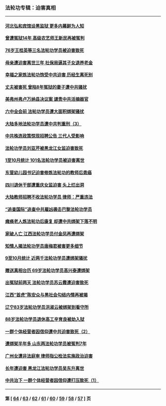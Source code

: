 ### 法轮功专辑：迫害真相
---
#### [河北弘和宾馆设黑监狱 更多内幕鲜为人知](../../pages/nf4379/n13380687.md?11190430) 
#### [曾遭冤狱14年 高级农艺师王新民再被冤判](../../pages/nf4379/n13379932.md?11190430) 
#### [76岁王桂英等三名法轮功学员被迫害致死](../../pages/nf4379/n13379414.md?11190430) 
#### [母亲遭迫害离世三年 社保局逼其子女退养老金](../../pages/nf4379/n13377537.md?11190430) 
#### [幸福之家炼法轮功饱受中共迫害 历经生离死别](../../pages/nf4379/n13377039.md?11190430) 
#### [丈夫被害死 曾陷8年冤狱的妻子遭中共骚扰](../../pages/nf4379/n13367791.md?11190430) 
#### [美弗州弗卢万纳县决议案 谴责中共活摘器官](../../pages/nf4379/n13375911.md?11190430) 
#### [六中全会前 法轮功学员遭大面积绑架骚扰](../../pages/nf4379/n13375690.md?11190430) 
#### [大陆多地法轮功学员遭中共判重刑（3）](../../pages/nf4379/n13374324.md?11190430) 
#### [中共株连政策惊现招聘公告 三代人受影响](../../pages/nf4379/n13330731.md?11190430) 
#### [法轮功学员刘亚芹被黑龙江女监迫害致死](../../pages/nf4379/n13370209.md?11190430) 
#### [1至10月统计 101名法轮功学员被迫害离世](../../pages/nf4379/n13369752.md?11190430) 
#### [东营幼儿园书记迫害修炼法轮功的教师后患癌](../../pages/nf4379/n13365505.md?11190430) 
#### [四川退休干部遭重庆女监迫害 头上烂出洞](../../pages/nf4379/n13367312.md?11190430) 
#### [大陆教师招聘不收法轮功学员 律师：严重违法](../../pages/nf4379/n13365839.md?11190430) 
#### [“追查国际”追查中共雇凶袭击巴黎法轮功学员](../../pages/nf4379/n13367855.md?11190430) 
#### [瘫痪老人炼法轮功后康复 却遭中共绑架下落不明](../../pages/nf4379/n13365406.md?11190430) 
#### [家破人亡 江西法轮功学员付金凤再遭绑架](../../pages/nf4379/n13364762.md?11190430) 
#### [知情人揭法轮功学员唐梅君被害更多细节](../../pages/nf4379/n13362725.md?11190430) 
#### [9至10月统计 近两千法轮功学员遭绑架骚扰](../../pages/nf4379/n13361681.md?11190430) 
#### [赠送真相台历 69岁法轮功学员高兴泰遭绑架](../../pages/nf4379/n13359869.md?11190430) 
#### [出冤狱前两天 法轮功学员苏云霞遭迫害致死](../../pages/nf4379/n13359313.md?11190430) 
#### [江西“首虎”陈安众与黑社会勾结内情再被揭](../../pages/nf4379/n13356633.md?11190430) 
#### [辽宁83岁法轮功学员洪淑云被绑架到看守所](../../pages/nf4379/n13355933.md?11190430) 
#### [88岁法轮功学员退休高工辛育良被劫入狱](../../pages/nf4379/n13352894.md?11190430) 
#### [一群个体经营者因信仰遭中共迫害致死（2）](../../pages/nf4379/n13351281.md?11190430) 
#### [遭绑架半年多 山东两法轮功学员被冤判7年](../../pages/nf4379/n13348475.md?11190430) 
#### [广州女遭非法庭审 律师指公检法实施政治迫害](../../pages/nf4379/n13348584.md?11190430) 
#### [长年遭迫害 黑龙江法轮功学员吴东升离世](../../pages/nf4379/n13347817.md?11190430) 
#### [中共治下 一群个体经营者因信仰遭打压致死（1）](../../pages/nf4379/n13343377.md?11190430) 

---
#### 第 [ [64](./64.md?11190430) / [63](./63.md?11190430) / [62](./62.md?11190430) / [61](./61.md?11190430) / [60](./60.md?11190430) / [59](./59.md?11190430) / [58](./58.md?11190430) / [57](./57.md?11190430) ] 页
